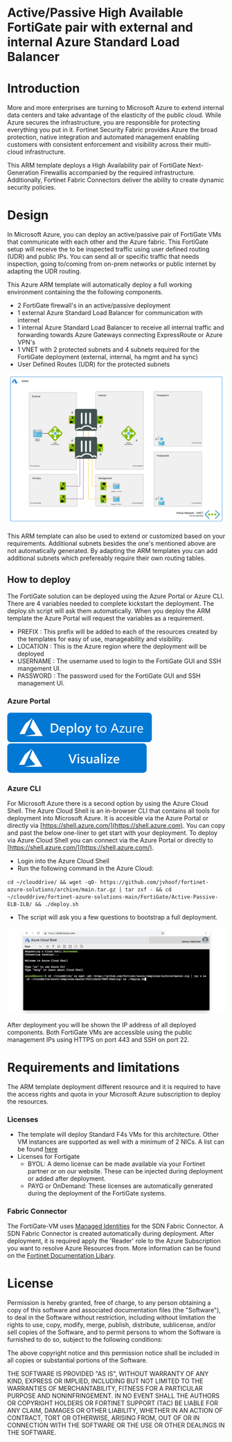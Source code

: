 # Active/Passive High Available FortiGate pair with external and internal Azure Standard Load Balancer

# Introduction

More and more enterprises are turning to Microsoft Azure to extend internal data centers and take advantage of the elasticity of the public cloud. While Azure secures the infrastructure, you are responsible for protecting everything you put in it. Fortinet Security Fabric provides Azure the broad protection, native integration and automated management enabling customers with consistent enforcement and visibility across their multi-cloud infrastructure.

This ARM template deploys a High Availability pair of FortiGate Next-Generation Firewallis accompanied by the required infrastructure. Additionally, Fortinet Fabric Connectors deliver the ability to create dynamic security policies.

# Design

In Microsoft Azure, you can deploy an active/passive pair of FortiGate VMs that communicate with each other and the Azure fabric. This FortiGate setup will receive the to be inspected traffic using user defined routing (UDR) and public IPs. You can send all or specific traffic that needs inspection, going to/coming from on-prem networks or public internet by adapting the UDR routing.

This Azure ARM template will automatically deploy a full working environment containing the the following components.

  - 2 FortiGate firewall's in an active/passive deployment
  - 1 external Azure Standard Load Balancer for communication with internet
  - 1 internal Azure Standard Load Balancer to receive all internal traffic and forwarding towards Azure Gateways connecting ExpressRoute or Azure VPN's
  - 1 VNET with 2 protected subnets and 4 subnets required for the FortiGate deployment (external, internal, ha mgmt and ha sync)
  - User Defined Routes (UDR) for the protected subnets

![VNET peering design](images/fgt-ha.png)

This ARM template can also be used to extend or customized based on your requirements. Additional subnets besides the one's mentioned above are not automatically generated. By adapting the ARM templates you can add additional subnets which prefereably require their own routing tables.

## How to deploy

The FortiGate solution can be deployed using the Azure Portal or Azure CLI. There are 4 variables needed to complete kickstart the deployment. The deploy.sh script will ask them automatically. When you deploy the ARM template the Azure Portal will request the variables as a requirement.

  - PREFIX : This prefix will be added to each of the resources created by the templates for easy of use, manageability and visibility.
  - LOCATION : This is the Azure region where the deployment will be deployed
  - USERNAME : The username used to login to the FortiGate GUI and SSH mangement UI.
  - PASSWORD : The password used for the FortiGate GUI and SSH management UI.

### Azure Portal

<a href="https://portal.azure.com/#create/Microsoft.Template/uri/https%3A%2F%2Fraw.githubusercontent.com%2Fjvhoof%2Ffortinet-azure-solutions%2Fmain%2FFortiGate%2FPlayground%2FCustomVHD-Active-Passive-ELB-ILB%2Fazuredeploy.json" target="_blank">
  <img src="https://raw.githubusercontent.com/Azure/azure-quickstart-templates/master/1-CONTRIBUTION-GUIDE/images/deploytoazure.svg?sanitize=true"/>
</a>
<a href="http://armviz.io/#/?load=https%3A%2F%2Fraw.githubusercontent.com%2Fjvhoof%2Ffortinet-azure-solutions$2Fmain%2FFortiGate%2FPlayground%2FCustomVHD-Active-Passive-ELB-ILB%2Fazuredeploy.json" target="_blank">
  <img src="https://raw.githubusercontent.com/Azure/azure-quickstart-templates/master/1-CONTRIBUTION-GUIDE/images/visualizebutton.svg?sanitize=true"/>
</a>

### Azure CLI

For Microsoft Azure there is a second option by using the Azure Cloud Shell. The Azure Cloud Shell is an in-browser CLI that contains all tools for deployment into Microsoft Azure. It is accesible via the Azure Portal or directly via [https://shell.azure.com/](https://shell.azure.com). You can copy and past the below one-liner to get start with your deployment.
To deploy via Azure Cloud Shell you can connect via the Azure Portal or directly to [https://shell.azure.com/](https://shell.azure.com/).

- Login into the Azure Cloud Shell
- Run the following command in the Azure Cloud:

`cd ~/clouddrive/ && wget -qO- https://github.com/jvhoof/fortinet-azure-solutions/archive/main.tar.gz | tar zxf - && cd ~/clouddrive/fortinet-azure-solutions-main/FortiGate/Active-Passive-ELB-ILB/ && ./deploy.sh`

- The script will ask you a few questions to bootstrap a full deployment.

![Azure Cloud Shell](images/azure-cloud-shell.png)

After deployment you will be shown the IP address of all deployed components. Both FortiGate VMs are accessible using the public management IPs using HTTPS on port 443 and SSH on port 22.

# Requirements and limitations

The ARM template deployment different resource and it is required to have the access rights and quota in your Microsoft Azure subscription to deploy the resources.

### Licenses

- The template will deploy Standard F4s VMs for this architecture. Other VM instances are supported as well with a minimum of 2 NICs. A list can be found [here](https://docs.fortinet.com/document/fortigate/6.2.0/azure-cookbook/562841/instance-type-support)
- Licenses for Fortigate
  - BYOL: A demo license can be made available via your Fortinet partner or on our website. These can be injected during deployment or added after deployment.
  - PAYG or OnDemand: These licenses are automatically generated during the deployment of the FortiGate systems.

### Fabric Connector
The FortiGate-VM uses [Managed Identities](https://docs.microsoft.com/en-us/azure/active-directory/managed-identities-azure-resources/) for the SDN Fabric Connector. A SDN Fabric Connector is created automatically during deployment. After deployment, it is required apply the 'Reader' role to the Azure Subscription you want to resolve Azure Resources from. More information can be found on the [Fortinet Documentation Libary](https://docs.fortinet.com/vm/azure/fortigate/7.0/azure-administration-guide/7.0.0/236610/creating-a-fabric-connector-using-a-managed-identity).

# License

Permission is hereby granted, free of charge, to any person obtaining a copy of this software and associated documentation files (the "Software"), to deal in the Software without restriction, including without limitation the rights to use, copy, modify, merge, publish, distribute, sublicense, and/or sell copies of the Software, and to permit persons to whom the Software is furnished to do so, subject to the following conditions:

The above copyright notice and this permission notice shall be included in all copies or substantial portions of the Software.

THE SOFTWARE IS PROVIDED "AS IS", WITHOUT WARRANTY OF ANY KIND, EXPRESS OR IMPLIED, INCLUDING BUT NOT LIMITED TO THE WARRANTIES OF MERCHANTABILITY, FITNESS FOR A PARTICULAR PURPOSE AND NONINFRINGEMENT. IN NO EVENT SHALL THE AUTHORS OR COPYRIGHT HOLDERS OR FORTINET SUPPORT (TAC) BE LIABLE FOR ANY CLAIM, DAMAGES OR OTHER LIABILITY, WHETHER IN AN ACTION OF CONTRACT, TORT OR OTHERWISE, ARISING FROM, OUT OF OR IN CONNECTION WITH THE SOFTWARE OR THE USE OR OTHER DEALINGS IN THE SOFTWARE.